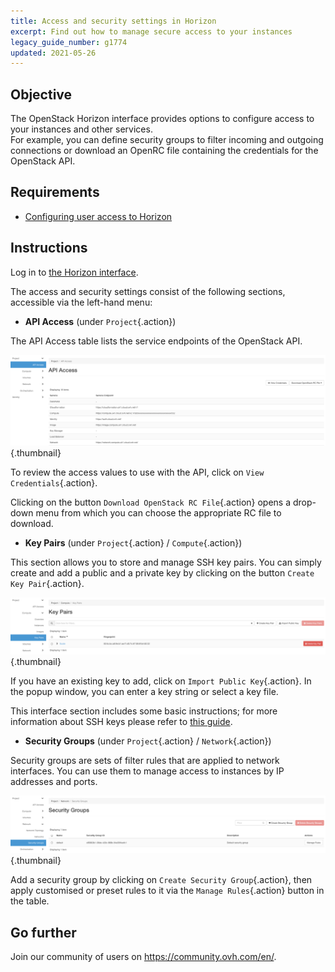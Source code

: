```yaml
---
title: Access and security settings in Horizon
excerpt: Find out how to manage secure access to your instances
legacy_guide_number: g1774
updated: 2021-05-26
---
```


## Objective

The OpenStack Horizon interface provides options to configure access to your instances and other services.<br>
For example, you can define security groups to filter incoming and outgoing connections or download an OpenRC file containing the credentials for the OpenStack API.

## Requirements

- [Configuring user access to Horizon](/pages/public_cloud/compute/introducing_horizon)

## Instructions

Log in to [the Horizon interface](https://horizon.cloud.ovh.net/auth/login/).

The access and security settings consist of the following sections, accessible via the left-hand menu:

- **API Access** (under `Project`{.action})

The API Access table lists the service endpoints of the OpenStack API.

![security Horizon](images/api_access.png){.thumbnail}

To review the access values to use with the API, click on `View Credentials`{.action}.

Clicking on the button `Download OpenStack RC File`{.action} opens a drop-down menu from which you can choose the appropriate RC file to download.

- **Key Pairs** (under `Project`{.action} / `Compute`{.action})

This section allows you to store and manage SSH key pairs. You can simply create and add a public and a private key by clicking on the button `Create Key Pair`{.action}.

![security Horizon](images/key_pairs.png){.thumbnail}

If you have an existing key to add, click on `Import Public Key`{.action}. In the popup window, you can enter a key string or select a key file.

This interface section includes some basic instructions; for more information about SSH keys please refer to [this guide](/pages/public_cloud/compute/public-cloud-first-steps#step-1-creating-ssh-keys/).

- **Security Groups** (under `Project`{.action} / `Network`{.action})

Security groups are sets of filter rules that are applied to network interfaces. You can use them to manage access to instances by IP addresses and ports.

![security Horizon](images/security_groups.png){.thumbnail}

Add a security group by clicking on `Create Security Group`{.action}, then apply customised or preset rules to it via the `Manage Rules`{.action} button in the table.

## Go further

Join our community of users on <https://community.ovh.com/en/>.
